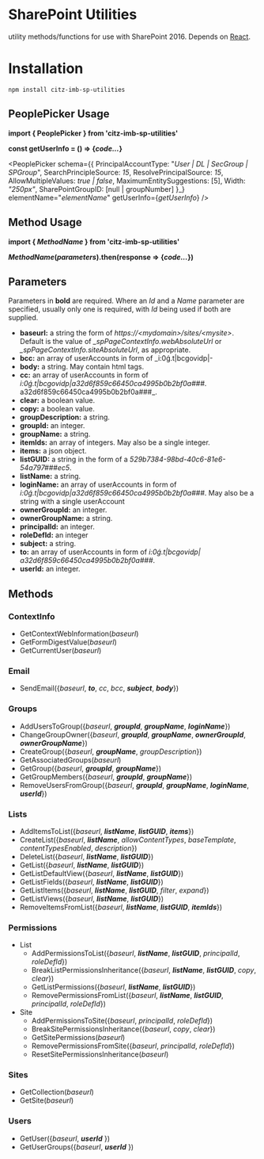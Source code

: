 # SharePoint Utilities

utility methods/functions for use with SharePoint 2016. Depends on [React](https://www.npmjs.com/package/react).

# Installation

`npm install citz-imb-sp-utilities`

## PeoplePicker Usage


**import { PeoplePicker } from 'citz-imb-sp-utilities'**

**const getUserInfo = () => {_code..._}**

<PeoplePicker
        schema={{
            PrincipalAccountType: "_User | DL | SecGroup | SPGroup_",
            SearchPrincipleSource: _15_,
            ResolvePrincipalSource: _15_,
            AllowMultipleValues: _true | false_,
            MaximumEntitySuggestions: [5],
            Width: _"250px"_,
            SharePointGroupID: [null | groupNumber]
        }_}
        elementName="_elementName_"
        getUserInfo={_getUserInfo_} />

## Method Usage

**import { _MethodName_  } from 'citz-imb-sp-utilities'**

**_MethodName_(_parameters_).then(response => {_code..._})**

## Parameters

Parameters in **bold** are required.  Where an _Id_ and a _Name_ parameter are specified, usually only one is required, with _Id_ being used if both are supplied.

- **baseurl:** a string the form of _https://\<mydomain\>/sites/\<mysite\>_.  Default is the value of *_spPageContextInfo.webAbsoluteUrl* or *_spPageContextInfo.siteAbsoluteUrl*, as appropriate.
- **bcc:** an array of userAccounts in form of _i:0ǵ.t|bcgovidp|-
- **body:** a string.  May contain html tags.
- **cc:** an array of userAccounts in form of _i:0ǵ.t|bcgovidp|a32d6f859c66450ca4995b0b2bf0a###_.
a32d6f859c66450ca4995b0b2bf0a###_.
- **clear:** a boolean value.
- **copy:** a boolean value.
- **groupDescription:** a string.
- **groupId:** an integer.
- **groupName:** a string.
- **itemIds:** an array of integers.  May also be a single integer.
- **items:** a json object.
- **listGUID:** a string in the form of a _529b7384-98bd-40c6-81e6-54a797###ec5_.
- **listName:** a string.
- **loginName:** an array of userAccounts in form of _i:0ǵ.t|bcgovidp|a32d6f859c66450ca4995b0b2bf0a###_.  May also be a string with a single userAccount
- **ownerGroupId:** an integer.
- **ownerGroupName:** a string.
- **principalId:** an integer.
- **roleDefId:** an integer
- **subject:** a string.
- **to:** an array of userAccounts in form of _i:0ǵ.t|bcgovidp|
a32d6f859c66450ca4995b0b2bf0a###_.
- **userId:** an integer.

## Methods

### ContextInfo

- GetContextWebInformation(_baseurl_)
- GetFormDigestValue(_baseurl_)
- GetCurrentUser(_baseurl_)

### Email

- SendEmail({_baseurl_, **_to_**, _cc_, _bcc_, **_subject_**, **_body_**})

### Groups

- AddUsersToGroup({_baseurl_, **_groupId_**, **_groupName_**, **_loginName_**})
- ChangeGroupOwner({_baseurl_, **_groupId_**, **_groupName_**, **_ownerGroupId_**, **_ownerGroupName_**})
- CreateGroup({_baseurl_, **_groupName_**, _groupDescription_})
- GetAssociatedGroups(_baseurl_)
- GetGroup({_baseurl_, **_groupId_**, **_groupName_**})
- GetGroupMembers({_baseurl_, **_groupId_**, **_groupName_**})
- RemoveUsersFromGroup({_baseurl_, **_groupId_**, **_groupName_**, **_loginName_**, **_userId_**})

### Lists
- AddItemsToList({_baseurl_, **_listName_**, **_listGUID_**, **_items_**})
- CreateList({_baseurl_, **_listName_**, _allowContentTypes_, _baseTemplate_, _contentTypesEnabled_, _description_})
- DeleteList({_baseurl_, **_listName_**, **_listGUID_**})
- GetList({_baseurl_, **_listName_**, **_listGUID_**})
- GetListDefaultView({_baseurl_, **_listName_**, **_listGUID_**})
- GetListFields({_baseurl_, **_listName_**, **_listGUID_**})
- GetListItems({_baseurl_, **_listName_**, **_listGUID_**, _filter_, _expand_})
- GetListViews({_baseurl_, **_listName_**, **_listGUID_**})
- RemoveItemsFromList({_baseurl_, **_listName_**, **_listGUID_**, **_itemIds_**})

### Permissions
- List
  - AddPermissionsToList({_baseurl_, **_listName_**, **_listGUID_**, _principalId_, _roleDefId_})
  - BreakListPermissionsInheritance({_baseurl_, **_listName_**, **_listGUID_**, _copy_, _clear_})
  - GetListPermissions({_baseurl_, **_listName_**, **_listGUID_**})
  - RemovePermissionsFromList({_baseurl_, **_listName_**, **_listGUID_**, _principalId_, _roleDefId_})
- Site
  - AddPermissionsToSite({_baseurl_, _principalId_, _roleDefId_})
  - BreakSitePermissionsInheritance({_baseurl_, _copy_, _clear_})
  - GetSitePermissions(_baseurl_)
  - RemovePermissionsFromSite({_baseurl_, _principalId_, _roleDefId_})
  - ResetSitePermissionsInheritance(_baseurl_)

### Sites
- GetCollection(_baseurl_)
- GetSite(_baseurl_)

### Users
- GetUser({_baseurl_, **_userId_** })
- GetUserGroups({_baseurl_, **_userId_** })